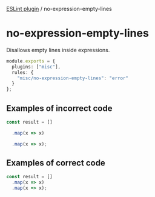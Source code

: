 [ESLint plugin](https://ilyub.github.io/eslint-plugin/) / no-expression-empty-lines

# no-expression-empty-lines

Disallows empty lines inside expressions.

```ts
module.exports = {
  plugins: ["misc"],
  rules: {
    "misc/no-expression-empty-lines": "error"
  }
};
```

## Examples of incorrect code

```ts
const result = []

  .map(x => x)

  .map(x => x);
```

## Examples of correct code

```ts
const result = []
  .map(x => x)
  .map(x => x);
```